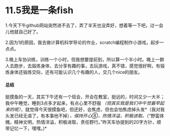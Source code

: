 # 11.5我是一条fish

1.今天下午github网站突然进不去了，弄了半天也没弄好，想着等一下吧，过一会儿他就自己好了。

2.因为1的原因，我去做计算机科学导论的作业，scratch编程制作小游戏，起步一点点。

3.晚上车协训练，训练一个小时，但我想要提前到，所以算一个半小时。晚上一群人去跑步，去锻炼身体，去分享有趣的事，去玩游戏，真不错，感觉很好啊，有锻炼身体还锻炼交际，还有可能认识几个有趣的人，交几个nice的朋友。

#### 总结

挺摸鱼的一天，其实下午还有一个班会，开会在教室，挺远的，时间又少一大半；我中午睡觉，睡到3点多才起来，有点心里不舒服 *（但其实我是我们中午觉最早起来的呢）*，就觉得今天很摸鱼吧，但还好，会焦虑，但也会怕焦虑掉头发*（我对我头发已经无语了，有本事他不掉）*，保持开心⑧，热情洋溢，积极进取。*（“野蛮体魄，精神文明，热情洋溢，积极进取，责任野行。”昨天车协提到的20字方针，顺带记忆一下，嘿嘿。)*


